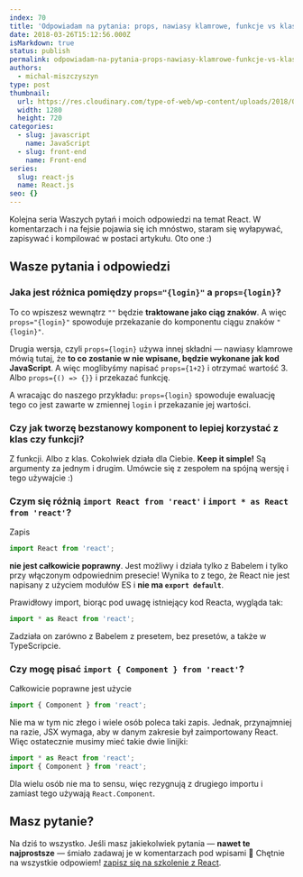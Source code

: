 ```yaml
---
index: 70
title: 'Odpowiadam na pytania: props, nawiasy klamrowe, funkcje vs klasy, import react'
date: 2018-03-26T15:12:56.000Z
isMarkdown: true
status: publish
permalink: odpowiadam-na-pytania-props-nawiasy-klamrowe-funkcje-vs-klasy-import-react
authors:
  - michal-miszczyszyn
type: post
thumbnail:
  url: https://res.cloudinary.com/type-of-web/wp-content/uploads/2018/03/pexels-photo-433108.jpeg
  width: 1280
  height: 720
categories:
  - slug: javascript
    name: JavaScript
  - slug: front-end
    name: Front-end
series:
  slug: react-js
  name: React.js
seo: {}
---
```


Kolejna seria Waszych pytań i moich odpowiedzi na temat React. W komentarzach i na fejsie pojawia się ich mnóstwo, staram się wyłapywać, zapisywać i kompilować w postaci artykułu. Oto one :)

## Wasze pytania i odpowiedzi

### Jaka jest różnica pomiędzy `props="{login}"` a `props={login}`?

To co wpiszesz wewnątrz `""` będzie **traktowane jako ciąg znaków**. A więc `props="{login}"` spowoduje przekazanie do komponentu ciągu znaków `"{login}"`.

Drugia wersja, czyli `props={login}` używa innej składni — nawiasy klamrowe mówią tutaj, że **to co zostanie w nie wpisane, będzie wykonane jak kod JavaScript**. A więc moglibyśmy napisać `props={1+2}` i otrzymać wartość 3. Albo `props={() => {}}` i przekazać funkcję.

A wracając do naszego przykładu: `props={login}` spowoduje ewaluację tego co jest zawarte w zmiennej `login` i przekazanie jej wartości.

### Czy jak tworzę bezstanowy komponent to lepiej korzystać z klas czy funkcji?

Z funkcji. Albo z klas. Cokolwiek działa dla Ciebie. **Keep it simple!**
Są argumenty za jednym i drugim. Umówcie się z zespołem na spójną wersję i tego używajcie :)

### Czym się różnią `import React from 'react'` i `import * as React from 'react'`?

Zapis

```javascript
import React from 'react';
```

**nie jest całkowicie poprawny**. Jest możliwy i działa tylko z Babelem i tylko przy włączonym odpowiednim presecie! Wynika to z tego, że React nie jest napisany z użyciem modułów ES i **nie ma `export default`**.

Prawidłowy import, biorąc pod uwagę istniejący kod Reacta, wygląda tak:

```javascript
import * as React from 'react';
```

Zadziała on zarówno z Babelem z presetem, bez presetów, a także w TypeScripcie.

### Czy mogę pisać `import { Component } from 'react'`?

Całkowicie poprawne jest użycie

```javascript
import { Component } from 'react';
```

Nie ma w tym nic złego i wiele osób poleca taki zapis. Jednak, przynajmniej na razie, JSX wymaga, aby w danym zakresie był zaimportowany React. Więc ostatecznie musimy mieć takie dwie linijki:

```javascript
import * as React from 'react';
import { Component } from 'react';
```

Dla wielu osób nie ma to sensu, więc rezygnują z drugiego importu i zamiast tego używają `React.Component`.

## Masz pytanie?

Na dziś to wszystko. Jeśli masz jakiekolwiek pytania — **nawet te najprostsze** — śmiało zadawaj je w komentarzach pod wpisami 🙂 Chętnie na wszystkie odpowiem! <a href="https://szkolenia.typeofweb.com/" target="_blank">zapisz się na szkolenie z React</a>.
